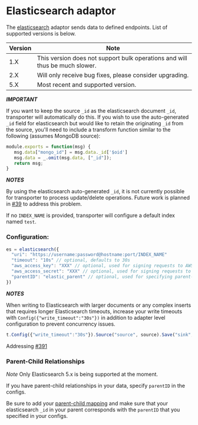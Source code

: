# Elasticsearch adaptor

The [elasticsearch](https://www.elastic.co/) adaptor sends data to defined endpoints. List of
supported versions is below.

| Version | Note |
| --- | --- |
| 1.X | This version does not support bulk operations and will thus be much slower. |
| 2.X | Will only receive bug fixes, please consider upgrading. |
| 5.X | Most recent and supported version. |

***IMPORTANT***

If you want to keep the source `_id` as the elasticsearch document `_id`, transporter will
automatically do this. If you wish to use the auto-generated `_id` field for elasticsearch but would
like to retain the originating `_id` from the source, you'll need to include a transform function
similar to the following (assumes MongoDB source):

```javascript
module.exports = function(msg) {
   msg.data["mongo_id"] = msg.data._id['$oid']
   msg.data = _.omit(msg.data, ["_id"]);
   return msg;
}
```

***NOTES***

By using the elasticsearch auto-generated `_id`, it is not currently possible for transporter to
process update/delete operations. Future work is planned in [#39](https://github.com/compose/transporter/issues/39)
to address this problem.

If no `INDEX_NAME` is provided, transporter will configure a default index named `test`.

### Configuration:
```javascript
es = elasticsearch({
  "uri": "https://username:password@hostname:port/INDEX_NAME"
  "timeout": "10s" // optional, defaults to 30s
  "aws_access_key": "XXX" // optional, used for signing requests to AWS Elasticsearch service
  "aws_access_secret": "XXX" // optional, used for signing requests to AWS Elasticsearch service
  "parentID": "elastic_parent" // optional, used for specifying parent-child relationships
})
```

***NOTES***

When writing to Elasticsearch with larger documents or any complex inserts that requires longer Elasticsearch timeouts, increase your write timeouts with `Config({"write_timeout":"30s"})` in addition to adapter level configuration to prevent concurrency issues.

```javascript
t.Config({"write_timeout":"30s"}).Source("source", source).Save("sink", sink)
```

Addressing [#391](https://github.com/compose/transporter/issues/391)

### Parent-Child Relationships

*Note*
Only Elasticsearch 5.x is being supported at the moment.

If you have parent-child relationships in your data, specify `parentID` in the configs.

Be sure to add your [parent-child mapping](https://www.elastic.co/guide/en/elasticsearch/guide/current/parent-child-mapping.html) and make sure that your elasticsearch `_id` in your parent corresponds with the `parentID` that you specified in your configs.


